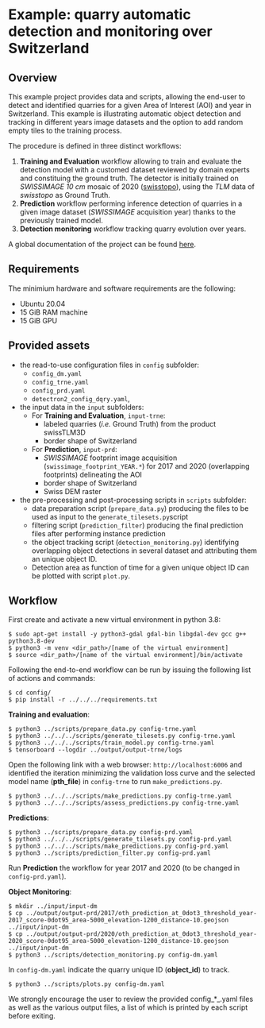 # Example: quarry automatic detection and monitoring over Switzerland

## Overview

This example project provides data and scripts, allowing the end-user to detect and identified quarries for a given Area of Interest (AOI) and year in Switzerland. This example is illustrating automatic object detection and tracking in different years image datasets and the option to add random empty tiles to the training process.

The procedure is defined in three distinct workflows:
1. **Training and Evaluation** workflow allowing to train and evaluate the detection model with a customed dataset reviewed by domain experts and constituing the ground truth. The detector is initially trained on _SWISSIMAGE 10 cm_ mosaic of 2020 ([swisstopo](https://www.swisstopo.admin.ch/fr/geodata/images/ortho/swissimage10.html)), using the _TLM_ data of _swisstopo_ as Ground Truth.
2. **Prediction** workflow performing inference detection of quarries in a given image dataset (_SWISSIMAGE_ acquisition year) thanks to the previously trained model.
3. **Detection monitoring** workflow tracking quarry evolution over years.

A global documentation of the project can be found [here](https://github.com/swiss-territorial-data-lab/stdl-tech-website/tree/master/docs/PROJ-DQRY). 

## Requirements

The minimium hardware and software requirements are the following:

- Ubuntu 20.04
- 15 GiB RAM machine 
- 15 GiB GPU

## Provided assets

- the read-to-use configuration files in `config` subfolder: 
    - `config_dm.yaml`
    - `config_trne.yaml`
    - `config_prd.yaml`
    - `detectron2_config_dqry.yaml`,
- the input data in the `input` subfolders:
    - For **Training and Evaluation**, `input-trne`: 
        - labeled quarries (_i.e._ Ground Truth) from the product swissTLM3D
        - border shape of Switzerland
    - For **Prediction**, `input-prd`: 
        - _SWISSIMAGE_ footprint image acquisition (`swissimage_footprint_YEAR.*`) for 2017 and 2020 (overlapping footprints) delineating the AOI
        - border shape of Switzerland
        - Swiss DEM raster
- the pre-processing and post-processing scripts in `scripts` subfolder:
    - data preparation script (`prepare_data.py`) producing the files to be used as input to the `generate_tilesets.py`script
    - filtering script (`prediction_filter`) producing the final prediction files after performing instance prediction 
    - the object tracking script (`detection_monitoring.py`) identifying overlapping object detections in several dataset and attributing them an unique object ID.
    - Detection area as function of time for a given unique object ID can be plotted with script `plot.py`. 


## Workflow
    
First create and activate a new virtual environment in python 3.8: 

    $ sudo apt-get install -y python3-gdal gdal-bin libgdal-dev gcc g++ python3.8-dev
    $ python3 -m venv <dir_path>/[name of the virtual environment]
    $ source <dir_path>/[name of the virtual environment]/bin/activate

Following the end-to-end workflow can be run by issuing the following list of actions and commands:

    $ cd config/
    $ pip install -r ../../../requirements.txt

**Training and evaluation**:

    $ python3 ../scripts/prepare_data.py config-trne.yaml
    $ python3 ../../../scripts/generate_tilesets.py config-trne.yaml
    $ python3 ../../../scripts/train_model.py config-trne.yaml
    $ tensorboard --logdir ../output/output-trne/logs

Open the following link with a web browser: `http://localhost:6006` and identified the iteration minimizing the validation loss curve and the selected model name (**pth_file**) in `config-trne` to run `make_predictions.py`. 

    $ python3 ../../../scripts/make_predictions.py config-trne.yaml
    $ python3 ../../../scripts/assess_predictions.py config-trne.yaml

**Predictions**: 

    $ python3 ../scripts/prepare_data.py config-prd.yaml
    $ python3 ../../../scripts/generate_tilesets.py config-prd.yaml
    $ python3 ../../../scripts/make_predictions.py config-prd.yaml
    $ python3 ../scripts/prediction_filter.py config-prd.yaml 

Run **Prediction** the workflow for year 2017 and 2020 (to be changed in `config-prd.yaml`).  

**Object Monitoring**: 

    $ mkdir ../input/input-dm     
    $ cp ../output/output-prd/2017/oth_prediction_at_0dot3_threshold_year-2017_score-0dot95_area-5000_elevation-1200_distance-10.geojson ../input/input-dm
    $ cp ../output/output-prd/2020/oth_prediction_at_0dot3_threshold_year-2020_score-0dot95_area-5000_elevation-1200_distance-10.geojson ../input/input-dm
    $ python3 ../scripts/detection_monitoring.py config-dm.yaml

In `config-dm.yaml` indicate the quarry unique ID (**object_id**) to track.  

    $ python3 ../scripts/plots.py config-dm.yaml

We strongly encourage the user to review the provided config_*_.yaml files as well as the various output files, a list of which is printed by each script before exiting.